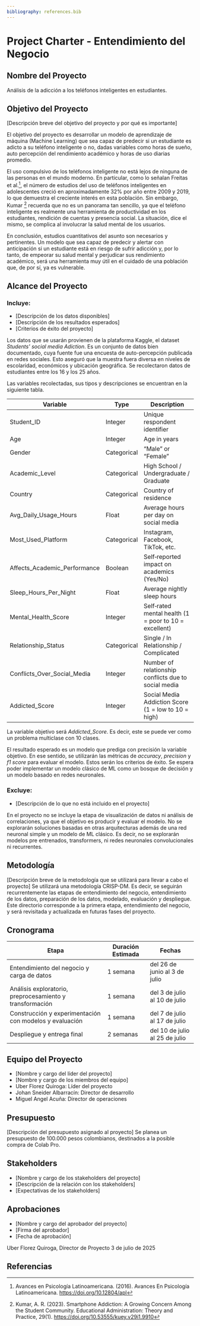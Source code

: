 ```yaml
---
bibliography: references.bib
---
```

# Project Charter - Entendimiento del Negocio

## Nombre del Proyecto

Análisis de la adicción a los teléfonos inteligentes en estudiantes.

## Objetivo del Proyecto

[Descripción breve del objetivo del proyecto y por qué es importante]

El objetivo del proyecto es desarrollar un modelo de aprendizaje de máquina (Machine Learning) que sea capaz de predecir si un
estudiante es adicto a su teléfono inteligente o no, dadas variables como horas de sueño, auto percepción del rendimiento académico y
horas de uso diarias promedio.

El uso compulsivo de los teléfonos inteligente no está lejos de ninguna de las personas en el mundo moderno. En particular, como lo 
señalan Freitas et al.[^fn1], el número de estudios del uso de teléfonos inteligentes en adolescentes creció en aproximadamente 32\% 
por año entre 2009 y 2019, lo que demuestra el creciente interés en esta población. Sin embargo, Kumar [^fn2] recuerda que no es un panorama tan sencillo, ya que el teléfono inteligente
es realmente una herramienta de productividad en los estudiantes, rendición de cuentas y presencia social. La situación, dice el mismo,
se complica al involucrar la salud mental de los usuarios.

En conclusión, estudios cuantitativos del asunto son necesarios y pertinentes. Un modelo que sea capaz de predecir y alertar con anticipación
si un estudiante está en riesgo de sufrir adicción y, por lo tanto, de empeorar su salud mental y perjudicar sus rendimiento académico,
será una herramienta muy útil en el cuidado de una población que, de por sí, ya es vulnerable.

## Alcance del Proyecto

### Incluye:

- [Descripción de los datos disponibles]
- [Descripción de los resultados esperados]
- [Criterios de éxito del proyecto]

Los datos que se usarán provienen de la plataforma Kaggle, el dataset *Students' social media Adiction*. Es un conjunto de datos bien documentado,
cuya fuente fue una encuesta de auto-percepción publicada en redes sociales. Esto aseguró que la muestra fuera diversa en niveles de 
escolaridad, económicos y ubicación geográfica. Se recolectaron datos de estudiantes entre los 16 y los 25 años.

Las variables recolectadas, sus tipos y descripciones se encuentran en la siguiente tabla. 

|Variable 			| Type		|Description				|
|--------- 			|-----------	|------------				|
|Student_ID			|Integer  	|Unique respondent identifier		|
|Age 	   			|Integer   	|Age in years				|
|Gender    			|Categorical	|“Male” or “Female”			|
|Academic_Level 		|Categorical	|High School / Undergraduate / Graduate	|
|Country   			|Categorical 	|Country of residence			|
|Avg_Daily_Usage_Hours		|Float 		|Average hours per day on social media	|
|Most_Used_Platform 		|Categorical 	|Instagram, Facebook, TikTok, etc.	|
|Affects_Academic_Performance 	|Boolean 	|Self‐reported impact on academics (Yes/No)|
|Sleep_Hours_Per_Night 		|Float 		|Average nightly sleep hours		|
|Mental_Health_Score 		|Integer 	|Self‐rated mental health (1 = poor to 10 = excellent)|
|Relationship_Status 		|Categorical 	|Single / In Relationship / Complicated	|
|Conflicts_Over_Social_Media 	|Integer 	|Number of relationship conflicts due to social media|
|Addicted_Score 		|Integer 	|Social Media Addiction Score (1 = low to 10 = high)|

La variable objetivo será *Addicted_Score*. Es decir, este se puede ver como un problema multiclase con 10 clases.


El resultado esperado es un modelo que prediga con precisión la variable objetivo. En ese sentido, se utilizarán las métricas de *accuracy*,
*precision* y *f1 score* para evaluar el modelo. Estos serán los criterios de éxito. Se espera poder implementar un modelo clásico de ML
como un bosque de decisión y un modelo basado en redes neuronales.

### Excluye:

- [Descripción de lo que no está incluido en el proyecto]

En el proyecto no se incluye la etapa de visualización de datos ni análisis de correlaciones, ya que el objetivo es producir y evaluar el modelo.
No se explorarán soluciones basadas en otras arquitecturas además de una red neuronal simple y un modelo de ML clásico. Es decir, no se
explorarán modelos pre entrenados, transformers, ni redes neuronales convolucionales ni recurrentes.

## Metodología

[Descripción breve de la metodología que se utilizará para llevar a cabo el proyecto]
Se utilizará una metodología CRISP-DM. Es decir, se seguirán recurrentemente las etapas de entendimiento del negocio, entendimiento de los
datos, preparación de los datos, modelado, evaluación y despliegue. Este directorio corresponde a la primera etapa, entendimiento del negocio,
y será revisitada y actualizada en futuras fases del proyecto.


## Cronograma

| Etapa | Duración Estimada | Fechas |
|------|---------|-------|
| Entendimiento del negocio y carga de datos | 1 semana | del 26 de junio al 3 de julio|
| Análisis exploratorio, preprocesamiento y transformación | 1 semana | del 3 de julio al 10 de julio |
| Construcción y experimentación con modelos y evaluación | 1 semana | del 7 de julio al 17 de julio |
| Despliegue y entrega final | 2 semanas | del 10 de julio al 25 de julio |


## Equipo del Proyecto

- [Nombre y cargo del líder del proyecto]
- [Nombre y cargo de los miembros del equipo]
- Uber Florez Quiroga: Líder del proyecto
- Johan Sneider Albarracín: Director de desarrollo
- Miguel Angel Acuña: Director de operaciones

## Presupuesto

[Descripción del presupuesto asignado al proyecto]
Se planea un presupuesto de 100.000 pesos colombianos, destinados a la posible compra de Colab Pro.

## Stakeholders

- [Nombre y cargo de los stakeholders del proyecto]
- [Descripción de la relación con los stakeholders]
- [Expectativas de los stakeholders]

## Aprobaciones

- [Nombre y cargo del aprobador del proyecto]
- [Firma del aprobador]
- [Fecha de aprobación]


Uber Florez Quiroga, Director de Proyecto
3 de julio de 2025

## Referencias
[^fn1]: Avances en Psicología Latinoamericana. (2016). Avances En Psicología Latinoamericana. https://doi.org/10.12804/apl
[^fn2]: Kumar, A. R. (2023). Smartphone Addiction: A Growing Concern Among the Student Community. Educational Administration: Theory and Practice, 29(1). https://doi.org/10.53555/kuey.v29i1.9910

